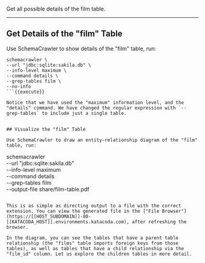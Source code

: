 Get all possible details of the film table.

-----

## Get Details of the "film" Table

Use SchemaCrawler to show details of the "film" table, run:

```
schemacrawler \
--url "jdbc:sqlite:sakila.db" \
--info-level maximum \
--command details \
--grep-tables film \
--no-info
```{{execute}}

Notice that we have used the "maximum" information level, and the "details" command. We have changed the regular expression with `--grep-tables` to include just a single table.


## Visualize the "film" Table

Use SchemaCrawler to draw an entity-relationship diagram of the "film" table, run:

```
schemacrawler \
--url "jdbc:sqlite:sakila.db" \
--info-level maximum \
--command details \
--grep-tables film \
--output-file share/film-table.pdf
```{{execute}}

This is as simple as directing output to a file with the correct extension. You can view the generated file in the ["File Browser"](https://[[HOST_SUBDOMAIN]]-80-[[KATACODA_HOST]].environments.katacoda.com), after refreshing the browser.

In the diagram, you can see the tables that have a parent table relationship (the "films" table imports foreign keys from those tables), as well as tables that have a child relationship via the "film_id" column. Let us explore the children tables in more detail.
